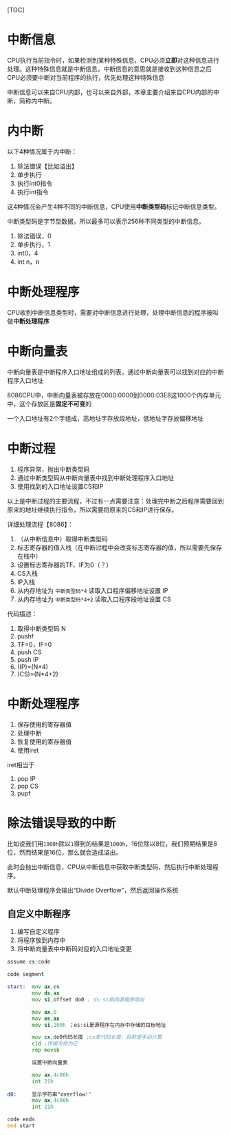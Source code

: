 [TOC]

# 中断信息
CPU执行当前指令时，如果检测到某种特殊信息，CPU必须**立即**对这种信息进行处理。这种特殊信息就是中断信息，中断信息的意思就是接收到这种信息之后CPU必须要中断对当前程序的执行，优先处理这种特殊信息

中断信息可以来自CPU内部，也可以来自外部，本章主要介绍来自CPU内部的中断，简称内中断。

# 内中断
以下4种情况属于内中断：
1. 除法错误【比如溢出】
2. 单步执行
3. 执行int0指令
4. 执行int指令

这4种情况会产生4种不同的中断信息，CPU使用**中断类型码**标记中断信息类型。

中断类型码是字节型数据，所以最多可以表示256种不同类型的中断信息。

1. 除法错误，0
2. 单步执行，1
3. int0，4
3. int n，n

# 中断处理程序
CPU收到中断信息类型时，需要对中断信息进行处理，处理中断信息的程序被叫做**中断处理程序**

# 中断向量表
中断向量表是中断程序入口地址组成的列表，通过中断向量表可以找到对应的中断程序入口地址

8086CPU中，中断向量表被存放在0000:0000到0000:03E8这1000个内存单元中，这个存放区是**固定不可变**的

一个入口地址有2个字组成，高地址字存放段地址，低地址字存放偏移地址

# 中断过程
1. 程序异常，抛出中断类型码
2. 通过中断类型码从中断向量表中找到中断处理程序入口地址
3. 使用找到的入口地址设置CS和IP

以上是中断过程的主要流程，不过有一点需要注意：处理完中断之后程序需要回到原来的地址继续执行指令，所以需要将原来的CS和IP进行保存。

详细处理流程【8086】：
1. （从中断信息中）取得中断类型码
2. 标志寄存器的值入栈（在中断过程中会改变标志寄存器的值，所以需要先保存在栈中）
3. 设置标志寄存器的TF、IF为0（？）
4. CS入栈
5. IP入栈
6. 从内存地址为 `中断类型码*4` 读取入口程序偏移地址设置 IP
7. 从内存地址为 `中断类型码*4+2` 读取入口程序段地址设置 CS

代码描述：
1. 取得中断类型码 N
2. pushf
3. TF=0，IF=0
4. push CS
5. push IP
6. (IP)=(N*4)
7. (CS)=(N*4+2)

# 中断处理程序
1. 保存使用的寄存器值
2. 处理中断
3. 恢复使用的寄存器值
4. 使用iret

iret相当于
1. pop IP
2. pop CS
3. pupf

# 除法错误导致的中断
比如说我们用`1000h`除以`1`得到的结果是`1000h`，16位除以8位，我们预期结果是8位，然而结果是16位，那么就会造成溢出。

此时会抛出中断信息，CPU从中断信息中获取中断类型码，然后执行中断处理程序。

默认中断处理程序会输出“Divide Overflow”，然后返回操作系统

## 自定义中断程序
1. 编写自定义程序
2. 将程序放到内存中
3. 将中断向量表中中断码对应的入口地址变更

```asm
assume cs:code

code segment

start:  mov ax,cs
        mov ds,ax
        mov si,offset do0 ; ds:si指向源程序地址

        mov ax,0
        mov es,ax
        mov si,200h ；es:si是源程序在内存中存储的目标地址

        mov cx,do0代码长度 ;cx是代码长度，目前是手动计算
        cld ;传输方向为正
        rep movsb

        设置中断向量表

        mov ax,4c00h
        int 21h
        
d0:     显示字符串"overflow!"
        mov ax,4c00h
        int 21h

code ends
end start
```